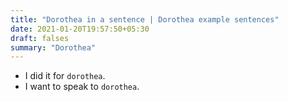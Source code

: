 ```yaml
---
title: "Dorothea in a sentence | Dorothea example sentences"
date: 2021-01-20T19:57:50+05:30
draft: falses
summary: "Dorothea"
---
```

- I did it for `dorothea`.
- I want to speak to `dorothea`.
                 
